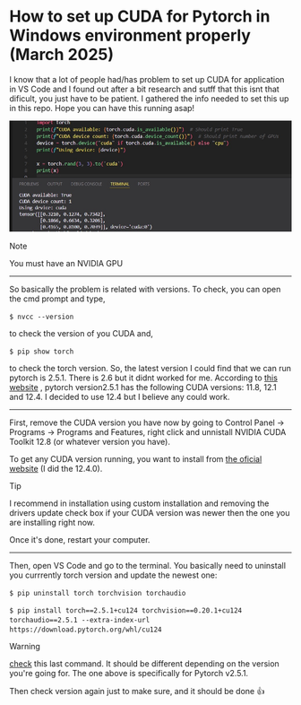 # How to set up CUDA for Pytorch in Windows environment properly (March 2025)

I know that a lot of people had/has problem to set up CUDA for application in VS Code and I found out after a bit research and sutff that this isnt that dificult, you just have to be patient. I gathered the info needed to set this up in this repo. Hope you can have this running asap!

![cuda working](images/d3fa8f8d-8cc7-4bbf-93b7-7c9302fee546.jpg)

> [!NOTE]
> You must have an NVIDIA GPU
> 
---

So basically the problem is related with versions. To check, you can open the cmd prompt and type, 

`$ nvcc --version`

to check the version of you CUDA and,

`$ pip show torch`

to check the torch version. 
So, the latest version I could find that we can run pytorch is 2.5.1. There is 2.6 but it didnt worked for me. According to [this website](https://pytorch.org/get-started/previous-versions/) , pytorch version2.5.1 has the following CUDA versions: 11.8, 12.1 and 12.4. I decided to use 12.4 but I believe any could work.

---

First, remove the CUDA version you have now by going to Control Panel → Programs → Programs and Features, right click and unnistall NVIDIA CUDA Toolkit 12.8 (or whatever version you have).

To get any CUDA version running, you want to install from [the oficial website](https://developer.nvidia.com/cuda-toolkit-archive) (I did the 12.4.0).

> [!TIP]
> I recommend in installation using custom installation and removing the drivers update check box if your CUDA version was newer then the one you are installing right now.

Once it's done, restart your computer.

---

Then, open VS Code and go to the terminal. You basically need to uninstall you currrently torch version and update the newest one:

`$ pip uninstall torch torchvision torchaudio`

`$ pip install torch==2.5.1+cu124 torchvision==0.20.1+cu124 torchaudio==2.5.1 --extra-index-url https://download.pytorch.org/whl/cu124`

> [!WARNING]
> [check](https://pytorch.org/get-started/previous-versions/) this last command. It should be different depending on the version you're going for. The one above is specifically for Pytorch v2.5.1.

Then check version again just to make sure, and it should be done :+1:
